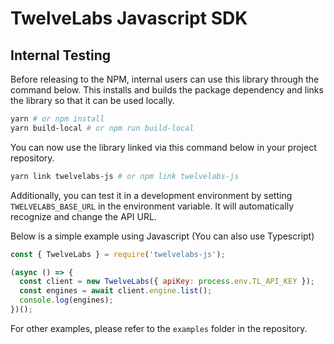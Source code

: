 # TwelveLabs Javascript SDK

## Internal Testing

Before releasing to the NPM, internal users can use this library through the command below. This installs and builds the package dependency and links the library so that it can be used locally.

```bash
yarn # or npm install
yarn build-local # or npm run build-local
```

You can now use the library linked via this command below in your project repository.

```bash
yarn link twelvelabs-js # or npm link twelvelabs-js
```

Additionally, you can test it in a development environment by setting `TWELVELABS_BASE_URL` in the environment variable. It will automatically recognize and change the API URL.

Below is a simple example using Javascript (You can also use Typescript)

```js
const { TwelveLabs } = require('twelvelabs-js');

(async () => {
  const client = new TwelveLabs({ apiKey: process.env.TL_API_KEY });
  const engines = await client.engine.list();
  console.log(engines);
})();
```

For other examples, please refer to the `examples` folder in the repository.
